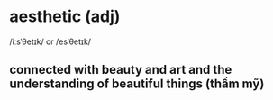 # aesthetic (adj)

/iːsˈθetɪk/ or /esˈθetɪk/

## connected with beauty and art and the understanding of beautiful things (thẩm mỹ)